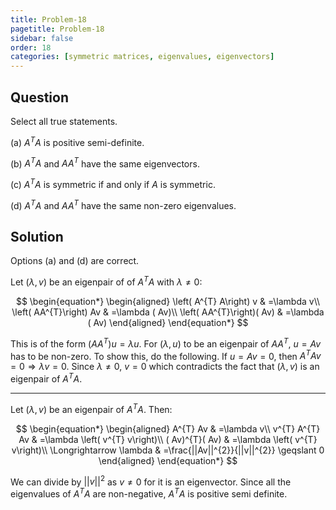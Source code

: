 ```yaml
---
title: Problem-18
pagetitle: Problem-18
sidebar: false
order: 18
categories: [symmetric matrices, eigenvalues, eigenvectors]
---
```


## Question

Select all true statements.

(a) $A^TA$ is positive semi-definite.

(b) $A^TA$ and $AA^T$ have the same eigenvectors.

(c) $A^TA$ is symmetric if and only if $A$ is symmetric.

(d) $A^TA$ and $AA^T$ have the same non-zero eigenvalues.

## Solution

Options (a) and (d) are correct.



Let $(\lambda ,v)$ be an eigenpair of of $A^{T} A$ with $\lambda \neq 0$:


$$
\begin{equation*}
\begin{aligned}
\left( A^{T} A\right) v & =\lambda v\\
\left( AA^{T}\right) Av & =\lambda ( Av)\\
\left( AA^{T}\right)( Av) & =\lambda ( Av)
\end{aligned}
\end{equation*}
$$



This is of the form $\left( AA^{T}\right) u=\lambda u$. For $( \lambda ,u)$ to be an eigenpair of $AA^{T}$, $u=Av$ has to be non-zero. To show this, do the following. If $u=Av=0$, then $A^{T} Av=0\Longrightarrow \lambda v=0$. Since $\lambda \neq 0$, $v=0$ which contradicts the fact that $( \lambda ,v)$ is an eigenpair of $A^{T} A$.



<hr>


Let $( \lambda ,v)$ be an eigenpair of $A^{T} A$. Then:


$$
\begin{equation*}
\begin{aligned}
A^{T} Av & =\lambda v\\
v^{T} A^{T} Av & =\lambda \left( v^{T} v\right)\\
( Av)^{T}( Av) & =\lambda \left( v^{T} v\right)\\
\Longrightarrow \lambda  & =\frac{||Av||^{2}}{||v||^{2}} \geqslant 0
\end{aligned}
\end{equation*}
$$



We can divide by $||v||^{2}$ as $v\neq 0$ for it is an eigenvector. Since all the eigenvalues of $A^{T} A$ are non-negative, $A^{T} A$ is positive semi definite.